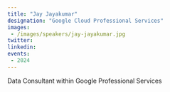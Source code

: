 ```yaml
---
title: "Jay Jayakumar"
designation: "Google Cloud Professional Services"
images:
 - /images/speakers/jay-jayakumar.jpg
twitter: 
linkedin: 
events:
 - 2024
---
```


Data Consultant within Google Professional Services
